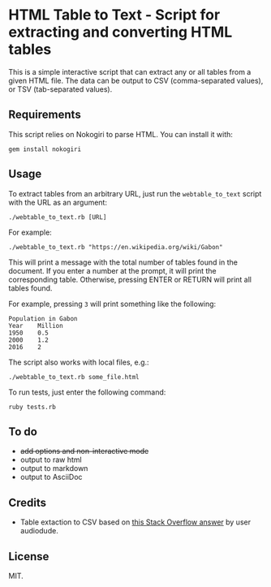 # HTML Table to Text - Script for extracting and converting HTML tables

This is a simple interactive script that can extract any or all tables from a given HTML file. The data can be output to CSV (comma-separated values), or TSV (tab-separated values).

## Requirements

This script relies on Nokogiri to parse HTML. You can install it with:

    gem install nokogiri

## Usage

To extract tables from an arbitrary URL, just run the `webtable_to_text` script with the URL as an argument:

    ./webtable_to_text.rb [URL]

For example:

    ./webtable_to_text.rb "https://en.wikipedia.org/wiki/Gabon"

This will print a message with the total number of tables found in the document. If you enter a number at the prompt, it will print the corresponding table. Otherwise, pressing ENTER or RETURN will print all tables found.

For example, pressing `3` will print something like the following:

    Population in Gabon
    Year	Million 
    1950	0.5 
    2000	1.2 
    2016	2

The script also works with local files, e.g.:

    ./webtable_to_text.rb some_file.html

To run tests, just enter the following command:

    ruby tests.rb

## To do

* ~~add options and non-interactive mode~~
* output to raw html
* output to markdown
* output to AsciiDoc

## Credits

* Table extaction to CSV based on [this Stack Overflow answer](https://stackoverflow.com/a/1403325) by user audiodude.

## License

MIT.

